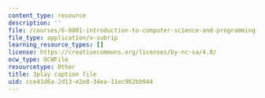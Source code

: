 ```yaml
---
content_type: resource
description: ''
file: /courses/6-0001-introduction-to-computer-science-and-programming-in-python-fall-2016/cce41d6a2d13e2e834ea11ec962bb944_zYVWQpCitKQ.srt
file_type: application/x-subrip
learning_resource_types: []
license: https://creativecommons.org/licenses/by-nc-sa/4.0/
ocw_type: OCWFile
resourcetype: Other
title: 3play caption file
uid: cce41d6a-2d13-e2e8-34ea-11ec962bb944
---
```

